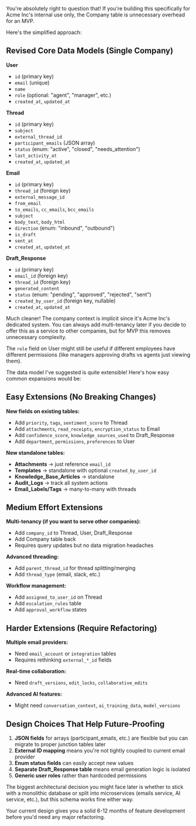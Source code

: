 You're absolutely right to question that! If you're building this specifically for Acme Inc's internal use only, the Company table is unnecessary overhead for an MVP.

Here's the simplified approach:

## Revised Core Data Models (Single Company)

**User**
- `id` (primary key)
- `email` (unique)
- `name`
- `role` (optional: "agent", "manager", etc.)
- `created_at`, `updated_at`

**Thread**
- `id` (primary key)
- `subject`
- `external_thread_id`
- `participant_emails` (JSON array)
- `status` (enum: "active", "closed", "needs_attention")
- `last_activity_at`
- `created_at`, `updated_at`

**Email**
- `id` (primary key)
- `thread_id` (foreign key)
- `external_message_id`
- `from_email`
- `to_emails`, `cc_emails`, `bcc_emails`
- `subject`
- `body_text`, `body_html`
- `direction` (enum: "inbound", "outbound")
- `is_draft`
- `sent_at`
- `created_at`, `updated_at`

**Draft_Response**
- `id` (primary key)
- `email_id` (foreign key)
- `thread_id` (foreign key)
- `generated_content`
- `status` (enum: "pending", "approved", "rejected", "sent")
- `created_by_user_id` (foreign key, nullable)
- `created_at`, `updated_at`

Much cleaner! The company context is implicit since it's Acme Inc's dedicated system. You can always add multi-tenancy later if you decide to offer this as a service to other companies, but for MVP this removes unnecessary complexity.

The `role` field on User might still be useful if different employees have different permissions (like managers approving drafts vs agents just viewing them).


The data model I've suggested is quite extensible! Here's how easy common expansions would be:

## Easy Extensions (No Breaking Changes)

**New fields on existing tables:**
- Add `priority`, `tags`, `sentiment_score` to Thread
- Add `attachments`, `read_receipts`, `encryption_status` to Email
- Add `confidence_score`, `knowledge_sources_used` to Draft_Response
- Add `department`, `permissions`, `preferences` to User

**New standalone tables:**
- **Attachments** → just reference `email_id`
- **Templates** → standalone with optional `created_by_user_id`
- **Knowledge_Base_Articles** → standalone
- **Audit_Logs** → track all system actions
- **Email_Labels/Tags** → many-to-many with threads

## Medium Effort Extensions

**Multi-tenancy (if you want to serve other companies):**
- Add `company_id` to Thread, User, Draft_Response
- Add Company table back
- Requires query updates but no data migration headaches

**Advanced threading:**
- Add `parent_thread_id` for thread splitting/merging
- Add `thread_type` (email, slack, etc.)

**Workflow management:**
- Add `assigned_to_user_id` on Thread
- Add `escalation_rules` table
- Add `approval_workflow` states

## Harder Extensions (Require Refactoring)

**Multiple email providers:**
- Need `email_account` or `integration` tables
- Requires rethinking `external_*_id` fields

**Real-time collaboration:**
- Need `draft_versions`, `edit_locks`, `collaborative_edits`

**Advanced AI features:**
- Might need `conversation_context`, `ai_training_data`, `model_versions`

## Design Choices That Help Future-Proofing

1. **JSON fields** for arrays (participant_emails, etc.) are flexible but you can migrate to proper junction tables later
2. **External ID mapping** means you're not tightly coupled to current email provider
3. **Enum status fields** can easily accept new values
4. **Separate Draft_Response table** means email generation logic is isolated
5. **Generic user roles** rather than hardcoded permissions

The biggest architectural decision you might face later is whether to stick with a monolithic database or split into microservices (emails service, AI service, etc.), but this schema works fine either way.

Your current design gives you a solid 6-12 months of feature development before you'd need any major refactoring.